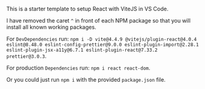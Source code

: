This is a starter template to setup React with ViteJS in VS Code.

I have removed the caret `^` in front of each NPM package so that you will install all known working packages.

For `DevDependencies` run: `npm i -D vite@4.4.9 @vitejs/plugin-react@4.0.4 eslint@8.48.0 eslint-config-prettier@9.0.0 eslint-plugin-import@2.28.1 eslint-plugin-jsx-a11y@6.7.1 eslint-plugin-react@7.33.2 prettier@3.0.3`.

For production `Dependencies` run: `npm i react react-dom`.

Or you could just run `npm i` with the provided `package.json` file.
